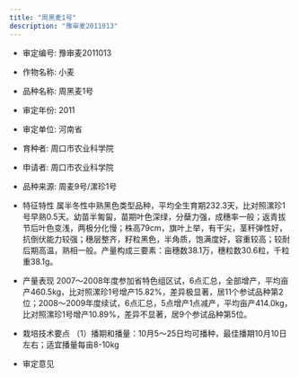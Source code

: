 ```yaml
---
title: "周黑麦1号"
description: "豫审麦2011013"
---
```

* 审定编号:  豫审麦2011013

*  作物名称:  小麦

*  品种名称:  周黑麦1号

*  审定年份:  2011

*  审定单位:  河南省

* 育种者:  周口市农业科学院

*  申请者:  周口市农业科学院

*  品种来源:  周麦9号/漯珍1号

*  特征特性
属半冬性中熟黑色类型品种，平均全生育期232.3天，比对照漯珍1号早熟0.5天。幼苗半匍匐，苗期叶色深绿，分蘖力强，成穗率一般；返青拔节后叶色变浅，两极分化慢；株高79cm，旗叶上举，有干尖，茎秆弹性好，抗倒伏能力较强；穗层整齐，籽粒黑色，半角质，饱满度好，容重较高；较耐后期高温，熟相一般。产量构成三要素：亩穗数38.1万，穗粒数30.6粒，千粒重38.1g。

*  产量表现
2007～2008年度参加省特色组区试，6点汇总，全部增产，平均亩产460.5kg，比对照漯珍1号增产15.82%，差异极显著，居11个参试品种第2位；2008～2009年度续试，6点汇总，5点增产1点减产，平均亩产414.0kg，比对照漯珍1号增产10.89%，差异不显著，居9个参试品种第5位。

*  栽培技术要点
（1）播期和播量：10月5～25日均可播种，最佳播期10月10日左右；适宜播量每亩8-10kg

*  审定意见

